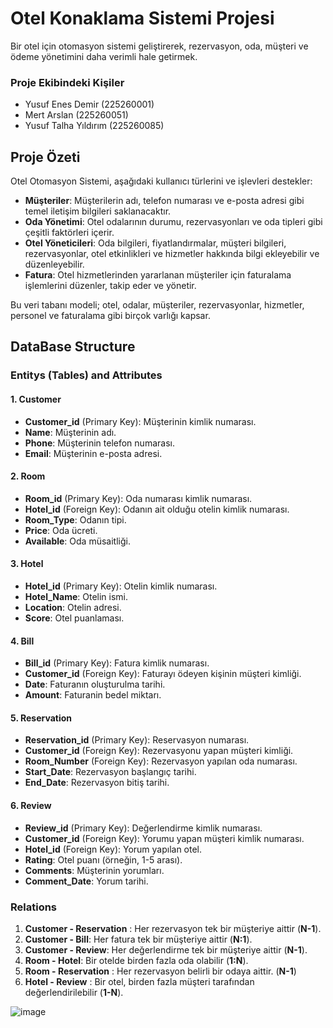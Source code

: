 # Otel Konaklama Sistemi Projesi

Bir otel için otomasyon sistemi geliştirerek, rezervasyon, oda, müşteri ve ödeme yönetimini daha verimli hale getirmek.

### Proje Ekibindeki Kişiler
- Yusuf Enes Demir (225260001)
- Mert Arslan (225260051)
- Yusuf Talha Yıldırım (225260085)

## Proje Özeti

Otel Otomasyon Sistemi, aşağıdaki kullanıcı türlerini ve işlevleri destekler:
- **Müşteriler**: Müşterilerin adı, telefon numarası ve e-posta adresi gibi temel iletişim bilgileri saklanacaktır.
- **Oda Yönetimi**: Otel odalarının durumu, rezervasyonları ve oda tipleri gibi çeşitli faktörleri içerir.
- **Otel Yöneticileri**: Oda bilgileri, fiyatlandırmalar, müşteri bilgileri, rezervasyonlar, otel etkinlikleri ve hizmetler hakkında bilgi ekleyebilir ve düzenleyebilir.
- **Fatura**: Otel hizmetlerinden yararlanan müşteriler için faturalama işlemlerini düzenler, takip eder ve yönetir.
  
Bu veri tabanı modeli; otel, odalar, müşteriler, rezervasyonlar, hizmetler, personel ve faturalama gibi birçok varlığı kapsar.

## DataBase Structure

### Entitys (Tables) and Attributes

#### 1. Customer
- **Customer_id** (Primary Key): Müşterinin kimlik numarası.
- **Name**: Müşterinin adı.
- **Phone**: Müşterinin telefon numarası.
- **Email**: Müşterinin e-posta adresi.

#### 2. Room
- **Room_id** (Primary Key): Oda numarası kimlik numarası.
- **Hotel_id** (Foreign Key): Odanın ait olduğu otelin kimlik numarası.
- **Room_Type**: Odanın tipi.
- **Price**: Oda ücreti.
- **Available**: Oda müsaitliği.

#### 3. Hotel
- **Hotel_id** (Primary Key): Otelin kimlik numarası.
- **Hotel_Name**: Otelin ismi.
- **Location**: Otelin adresi.
- **Score**: Otel puanlaması.
  
#### 4. Bill 
- **Bill_id** (Primary Key): Fatura kimlik numarası.
- **Customer_id** (Foreign Key): Faturayı ödeyen kişinin müşteri kimliği.
- **Date**: Faturanın oluşturulma tarihi.
- **Amount**: Faturanin bedel miktarı.
  
#### 5. Reservation
- **Reservation_id** (Primary Key): Reservasyon numarası.
- **Customer_id** (Foreign Key): Rezervasyonu yapan müşteri kimliği.
- **Room_Number** (Foreign Key): Rezervasyon yapılan oda numarası.
- **Start_Date**: Rezervasyon başlangıç tarihi.
- **End_Date**: Rezervasyon bitiş tarihi.

#### 6. Review
- **Review_id** (Primary Key): Değerlendirme kimlik numarası.
- **Customer_id** (Foreign Key): Yorumu yapan müşteri kimlik numarası.
- **Hotel_id** (Foreign Key): Yorum yapılan otel.
- **Rating**: Otel puanı (örneğin, 1-5 arası).
- **Comments**: Müşterinin yorumları.
- **Comment_Date**: Yorum tarihi.

### Relations
1. **Customer - Reservation** : Her rezervasyon tek bir müşteriye aittir (**N-1**).
2. **Customer - Bill**: Her fatura tek bir müşteriye aittir (**N:1**).
3. **Customer - Review**: Her değerlendirme tek bir müşteriye aittir (**N-1**).
4. **Room - Hotel**: Bir otelde birden fazla oda olabilir (**1:N**).
5. **Room - Reservation** : Her rezervasyon belirli bir odaya aittir. (**N-1**)
6. **Hotel - Review** : Bir otel, birden fazla müşteri tarafından değerlendirilebilir (**1-N**).

![image](https://github.com/user-attachments/assets/08371886-2167-4461-9d84-badd7104a589)

